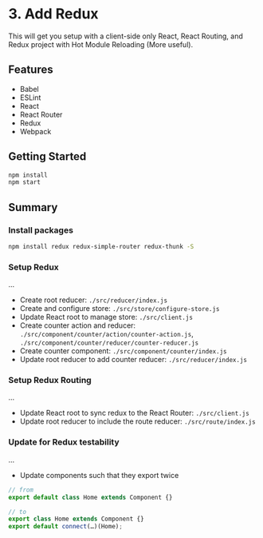 # 3. Add Redux

This will get you setup with a client-side only React, React Routing, and Redux project with Hot Module Reloading (More useful).

## Features

- Babel
- ESLint
- React
- React Router
- Redux
- Webpack

## Getting Started

```sh
npm install
npm start
```

## Summary

### Install packages

```sh
npm install redux redux-simple-router redux-thunk -S
```

### Setup Redux

…

- Create root reducer: `./src/reducer/index.js`
- Create and configure store: `./src/store/configure-store.js`
- Update React root to manage store: `./src/client.js`
- Create counter action and reducer: `./src/component/counter/action/counter-action.js`, `./src/component/counter/reducer/counter-reducer.js`
- Create counter component: `./src/component/counter/index.js`
- Update root reducer to add counter reducer: `./src/reducer/index.js`

### Setup Redux Routing

…

- Update React root to sync redux to the React Router: `./src/client.js`
- Update root reducer to include the route reducer: `./src/route/index.js`

### Update for Redux testability

…

- Update components such that they export twice

```js
// from
export default class Home extends Component {}

// to
export class Home extends Component {}
export default connect(…)(Home);
```
